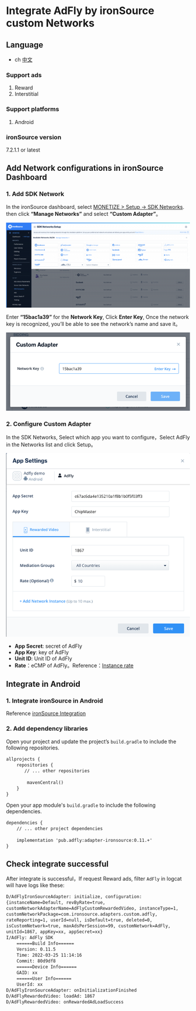 # Integrate AdFly by ironSource custom Networks

## Language
* ch [中文](chinese.md)

### Support ads
1. Reward
2. Interstitial

### Support platforms
1. Android

### ironSource version
7.2.1.1 or latest

## Add Network configurations in ironSource Dashboard

### 1. Add SDK Network
In the ironSource dashboard, select [MONETIZE > Setup -> SDK Networks](https://platform.ironsrc.com/partners/monetize/mediation/setup). then click **“Manage Networks”** and select **“Custom Adapter”**。

![](1.png)

Enter **“15bac1a39”** for the **Network Key**, Click **Enter Key**, Once the network key is recognized, you’ll be able to see the network’s name and save it。

![](2.png)

### 2. Configure Custom Adapter
In the SDK Networks, Select which app you want to configure，Select AdFly in the Networks list and click Setup。

![](3.png)

- **App Secret**: secret of AdFly
- **App Key**: key of AdFly
- **Unit ID**: Unit ID of AdFly
- **Rate**：eCMP of AdFly。Reference：[Instance rate](https://developers.is.com/ironsource-mobile/general/instance-rate-2/#step-1)

## Integrate in Android

### 1. Integrate ironSource in Android
Reference [ironSource Integration](https://developers.is.com/ironsource-mobile/android/android-sdk/)

### 2. Add dependency libraries
Open your project and update the project’s `build.gradle` to include the following repositories.

```
allprojects {
    repositories {
       // ... other repositories

        mavenCentral()
    }
}
```

Open your app module's `build.gradle` to include the following dependencies.

```
dependencies {
    // ... other project dependencies

    implementation 'pub.adfly:adapter-ironsource:0.11.+'
}
```

## Check integrate successful

After integrate is successful，If request Reward ads, filter  `AdFly` in logcat will have logs like these:

```
D/AdFlyIronSourceAdapter: initialize, configuration: {instanceName=Default, revByRate=true, customNetworkAdapterName=AdFlyCustomRewardedVideo, instanceType=1, customNetworkPackage=com.ironsource.adapters.custom.adfly, rateReporting=1, userId=null, isDefault=true, deleted=0, isCustomNetwork=true, maxAdsPerSession=99, customNetwork=AdFly, unitId=1867, appKey=xx, appSecret=xx}
I/AdFly: AdFly SDK
    ======Build Info======
    Version: 0.11.5
    Time: 2022-03-25 11:14:16
    Commit: 80d9df8
    ======Device Info======
    GAID: xx
    ======User Info======
    UserId: xx
D/AdFlyIronSourceAdapter: onInitializationFinished
D/AdFlyRewardedVideo: loadAd: 1867
D/AdFlyRewardedVideo: onRewardedAdLoadSuccess
```